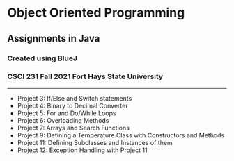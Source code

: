 # Object Oriented Programming
## Assignments in Java
### Created using BlueJ
### CSCI 231 Fall 2021 Fort Hays State University
---
* Project 3: If/Else and Switch statements
* Project 4: Binary to Decimal Converter
* Project 5: For and Do/While Loops
* Project 6: Overloading Methods
* Project 7: Arrays and Search Functions
* Project 9: Defining a Temperature Class with Constructors and Methods
* Project 11: Defining Subclasses and Instances of them
* Project 12: Exception Handling with Project 11
